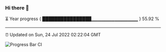 ### Hi there 👋

⏳ Year progress { ████████████████▁▁▁▁▁▁▁▁▁▁▁▁▁▁ } 55.92 %

---

⏰ Updated on Sun, 24 Jul 2022 02:22:04 GMT

![Progress Bar CI](https://github.com/ZhaoGui/ZhaoGui/workflows/Progress%20Bar%20CI/badge.svg)
